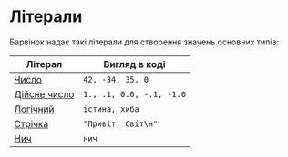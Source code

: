 # Літерали

Барвінок надає такі літерали для створення значень основних типів:

| Літерал                          | Вигляд в коді            |
| -------------------------------- | ------------------------ |
| [Число](datatype/number.md)      | `42, -34, 35, 0`         |
| [Дійсне число](datatype/real.md) | `1., .1, 0.0, -.1, -1.0` |
| [Логічний](datatype/bool.md)     | `істина, хиба`           |
| [Стрічка](datatype/string.md)    | `"Привіт, Світ\н"`       |
| [Нич](datatype/null.md)          | `нич`                    |
